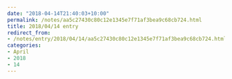```yaml
---
date: "2018-04-14T21:40:03+10:00"
permalink: /notes/aa5c27430c80c12e1345e7f71af3bea9c68cb724.html
title: 2018/04/14 entry
redirect_from:
- /notes/entry/2018/04/14/aa5c27430c80c12e1345e7f71af3bea9c68cb724.html
categories:
- April
- 2018
- 14
---
```

